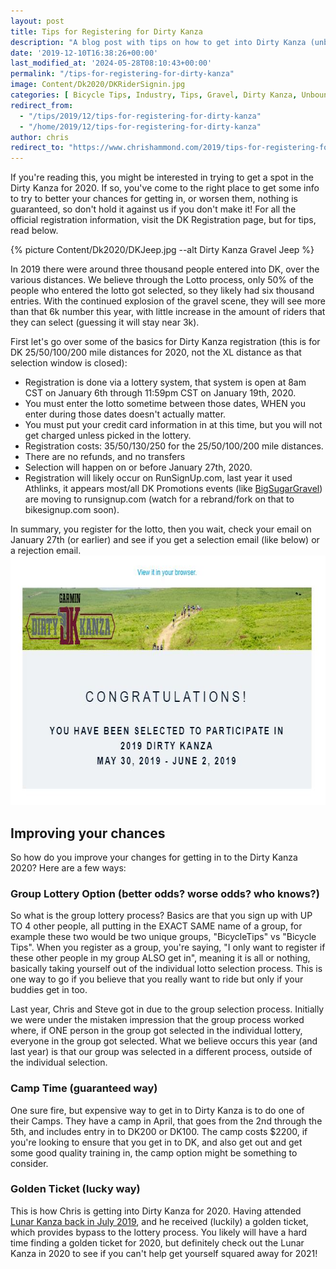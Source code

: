 ```yaml
---
layout: post
title: Tips for Registering for Dirty Kanza
description: "A blog post with tips on how to get into Dirty Kanza (unbound gravel) through the lottery process and through other means."
date: '2019-12-10T16:38:26+00:00'
last_modified_at: '2024-05-28T08:10:43+00:00'
permalink: "/tips-for-registering-for-dirty-kanza"
image: Content/Dk2020/DKRiderSignin.jpg
categories: [ Bicycle Tips, Industry, Tips, Gravel, Dirty Kanza, Unbound Gravel ]
redirect_from: 
  - "/tips/2019/12/tips-for-registering-for-dirty-kanza"
  - "/home/2019/12/tips-for-registering-for-dirty-kanza"
author: chris
redirect_to: "https://www.chrishammond.com/2019/tips-for-registering-for-dirty-kanza"
---
```

If you're reading this, you might be interested in trying to get a spot in the Dirty Kanza for 2020. If so, you've come to the right place to get some info to try to better your chances for getting in, or worsen them, nothing is guaranteed, so don't hold it against us if you don't make it! For all the official registration information, visit the DK Registration page, but for tips, read below.

{% picture  Content/Dk2020/DKJeep.jpg --alt Dirty Kanza Gravel Jeep %}

In 2019 there were around three thousand people entered into DK, over the various distances. We believe through the Lotto process, only 50% of the people who entered the lotto got selected, so they likely had six thousand entries. With the continued explosion of the gravel scene, they will see more than that 6k number this year, with little increase in the amount of riders that they can select (guessing it will stay near 3k).

First let's go over some of the basics for Dirty Kanza registration (this is for DK 25/50/100/200 mile distances for 2020, not the XL distance as that selection window is closed):
- Registration is done via a lottery system, that system is open at 8am CST on January 6th through 11:59pm CST on January 19th, 2020.  
- You must enter the lotto sometime between those dates, WHEN you enter during those dates doesn't actually matter.  
- You must put your credit card information in at this time, but you will not get charged unless picked in the lottery.  
- Registration costs: $35/$50/$130/$250 for the 25/50/100/200 mile distances.  
- There are no refunds, and no transfers  
- Selection will happen on or before January 27th, 2020.  
- Registration will likely occur on RunSignUp.com, last year it used Athlinks, it appears most/all DK Promotions events (like [BigSugarGravel](/big-sugar-gravel-registration-sold-out)) are moving to runsignup.com (watch for a rebrand/fork on that to bikesignup.com soon).  

In summary, you register for the lotto, then you wait, check your email on January 27th (or earlier) and see if you get a selection email (like below) or a rejection email.
<img alt="Dirty Kanza Selection Email" src="/portals/18/Content/Dk2020/dkselection.JPG" style="width: 654px; height: 399px;" title="Dirty Kanza Selection Email" />

## Improving your chances
So how do you improve your changes for getting in to the Dirty Kanza 2020? Here are a few ways:
### Group Lottery Option (better odds? worse odds? who knows?)
So what is the group lottery process? Basics are that you sign up with UP TO 4 other people, all putting in the EXACT SAME name of a group, for example these two would be two unique groups, "BicycleTips" vs "Bicycle Tips". When you register as a group, you're saying, "I only want to register if these other people in my group ALSO get in", meaning it is all or nothing, basically taking yourself out of the individual lotto selection process. This is one way to go if you believe that you really want to ride but only if your buddies get in too.

Last year, Chris and Steve got in due to the group selection process. Initially we were under the mistaken impression that the group process worked where, if ONE person in the group got selected in the individual lottery, everyone in the group got selected. What we believe occurs this year (and last year) is that our group was selected in a different process, outside of the individual selection.

### Camp Time (guaranteed way)
One sure fire, but expensive way to get in to Dirty Kanza is to do one of their Camps. They have a camp in April, that goes from the 2nd through the 5th, and includes entry in to DK200 or DK100. The camp costs $2200, if you're looking to ensure that you get in to DK, and also get out and get some good quality training in, the camp option might be something to consider.

### Golden Ticket (lucky way)
This is how Chris is getting into Dirty Kanza for 2020. Having attended [Lunar Kanza back in July 2019](/2019-lunar-kanza-ride-review), and he received (luckily) a golden ticket, which provides bypass to the lottery process. You likely will have a hard time finding a golden ticket for 2020, but definitely check out the Lunar Kanza in 2020 to see if you can't help get yourself squared away for 2021!

